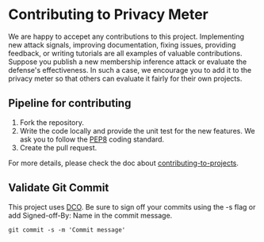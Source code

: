# Contributing to Privacy Meter

We are happy to accepet any contributions to this project. Implementing new attack signals, improving documentation, fixing issues, providing feedback, or writing tutorials are all examples of valuable contributions.
Suppose you publish a new membership inference attack or evaluate the defense's effectiveness. In such a case, we encourage you to add it to the privacy meter so that others can evaluate it fairly for their own projects.

## Pipeline for contributing

1. Fork the repository.
2. Write the code locally and provide the unit test for the new features. We ask you to follow the [PEP8](https://peps.python.org/pep-0008/) coding standard.
3. Create the pull request.

For more details, please check the doc about [contributing-to-projects](https://docs.github.com/en/get-started/quickstart/contributing-to-projects).

## Validate Git Commit

This project uses [DCO](https://developercertificate.org/). Be sure to sign off your commits using the -s flag or add Signed-off-By: Name<Email> in the commit message.

```
git commit -s -m 'Commit message'
```
